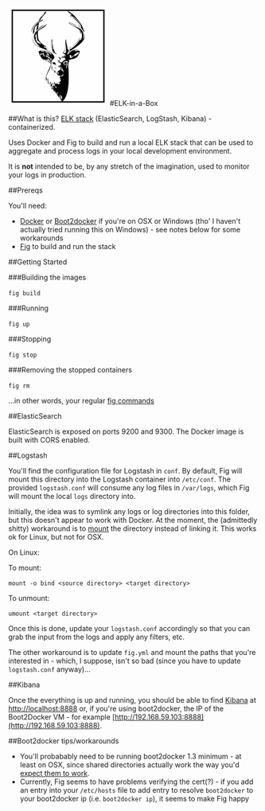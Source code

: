 ![logo](logo.png)
#ELK-in-a-Box

##What is this?
[ELK stack](http://www.elasticsearch.org/overview/) (ElasticSearch, LogStash, Kibana) - containerized. 

Uses Docker and Fig to build and run a local ELK stack that can be used to aggregate and process logs in your local development environment.

It is **not** intended to be, by any stretch of the imagination, used to monitor your logs in production.

##Prereqs

You'll need:

- [Docker](https://docs.docker.com) or [Boot2docker](http://boot2docker.io) if you're on OSX or Windows (tho' I haven't actually tried running this on Windows) - see notes below for some workarounds
- [Fig](http:www.fig.sh) to build and run the stack

##Getting Started

###Building the images

`fig build`

###Running 

`fig up`

###Stopping

`fig stop`

###Removing the stopped containers

`fig rm`

…in other words, your regular [fig commands](http://www.fig.sh/cli.html)

##ElasticSearch

ElasticSearch is exposed on ports 9200 and 9300. The Docker image is built with CORS enabled.

##Logstash

You'll find the configuration file for Logstash in `conf`. By default, Fig will mount this directory into the Logstash container into `/etc/conf`. The provided `logstash.conf` will consume any log files in `/var/logs`, which Fig will mount the local `logs` directory into. 

Initially, the idea was to symlink any logs or log directories into this folder, but this doesn't appear to work with Docker. At the moment, the (admittedly shitty) workaround is to [mount](http://superuser.com/questions/842642/how-to-make-a-symlinked-folder-appear-as-a-normal-folder) the directory instead of linking it. This works ok for Linux, but not for OSX.

On Linux:

To mount:

    mount -o bind <source directory> <target directory>

To unmount:

    umount <target directory>

Once this is done, update your `logstash.conf` accordingly so that you can grab the input from the logs and apply any filters, etc. 

The other workaround is to update `fig.yml` and mount the paths that you're interested in - which, I suppose, isn't so bad (since you have to update `logstash.conf` anyway)…

##Kibana

Once the everything is up and running, you should be able to find [Kibana](http://www.elasticsearch.org/overview/kibana/) at [http://localhost:8888](http://localhost:8888) or, if you're using boot2docker, the IP of the Boot2Docker VM - for example [http://192.168.59.103:8888](http://192.168.59.103:8888).

##Boot2docker tips/workarounds

- You'll probabably need to be running boot2docker 1.3 minimum - at least on OSX, since shared directories actually work the way you'd [expect them to work](https://blog.docker.com/2014/10/docker-1-3-signed-images-process-injection-security-options-mac-shared-directories/).    
- Currently, Fig seems to have problems verifying the cert(?) - if you add an entry into your `/etc/hosts` file to add entry to resolve `boot2docker` to your boot2docker ip (i.e. `boot2docker ip`), it seems to make Fig happy


